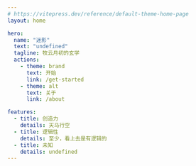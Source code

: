 ```yaml
---
# https://vitepress.dev/reference/default-theme-home-page
layout: home

hero:
  name: "迷影"
  text: "undefined"
  tagline: 牧云月初的玄学
  actions:
    - theme: brand
      text: 开始
      link: /get-started
    - theme: alt
      text: 关于
      link: /about

features:
  - title: 创造力
    details: 天马行空
  - title: 逻辑性
    details: 至少，看上去是有逻辑的
  - title: 未知
    details: undefined
---
```


